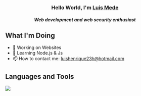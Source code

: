 <h3 align="center">Hello World, I'm <a href="https://github.com/luismede">Luis Mede</a></h3>
<h5 align="center">Web development and web security enthusiast</h5>

## What I'm Doing

- 🔭 Working on Websites
- 🌱 Learning Node.js & Js
- 📫 How to contact me: luishenrique23h@hotmail.com

## Languages and Tools

<p align="left"> <a href="https://github.com/luismede"><img src="https://skillicons.dev/icons?i=vscode,windows,linux,github,git,firebase,css,html,js, nodejs"> </a> </p>

